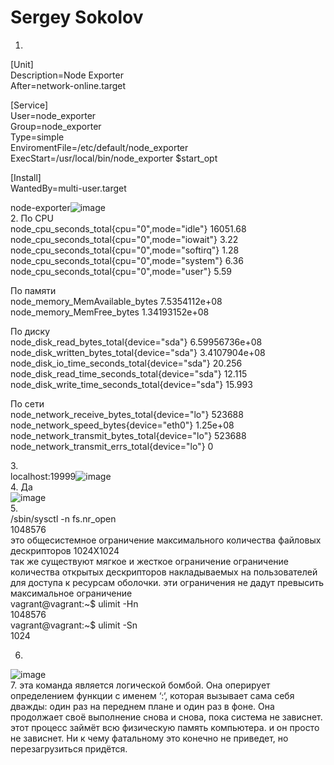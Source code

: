 # Sergey Sokolov
1. 
[Unit]</br>
Description=Node Exporter</br>
After=network-online.target</br>

[Service]</br>
User=node_exporter</br>
Group=node_exporter</br>
Type=simple</br>
EnviromentFile=/etc/default/node_exporter</br>
ExecStart=/usr/local/bin/node_exporter $start_opt</br>

[Install]</br>
WantedBy=multi-user.target</br>


node-exporter![image](https://user-images.githubusercontent.com/93119897/151541100-57c45a1e-469a-4027-acab-a349e5de923d.png)
 </br>
 2. По CPU </br>
node_cpu_seconds_total{cpu="0",mode="idle"} 16051.68</br>
node_cpu_seconds_total{cpu="0",mode="iowait"} 3.22</br>
node_cpu_seconds_total{cpu="0",mode="softirq"} 1.28</br>
node_cpu_seconds_total{cpu="0",mode="system"} 6.36</br>
node_cpu_seconds_total{cpu="0",mode="user"} 5.59</br>
 
 По памяти </br>
 node_memory_MemAvailable_bytes 7.5354112e+08</br>
 node_memory_MemFree_bytes 1.34193152e+08</br>

По диску</br>
node_disk_read_bytes_total{device="sda"} 6.59956736e+08</br>
node_disk_written_bytes_total{device="sda"} 3.4107904e+08</br>
node_disk_io_time_seconds_total{device="sda"} 20.256</br>
node_disk_read_time_seconds_total{device="sda"} 12.115</br>
node_disk_write_time_seconds_total{device="sda"} 15.993</br>

По сети</br>
node_network_receive_bytes_total{device="lo"} 523688</br>
node_network_speed_bytes{device="eth0"} 1.25e+08</br>
node_network_transmit_bytes_total{device="lo"} 523688</br>
node_network_transmit_errs_total{device="lo"} 0</br>

3.</br>
localhost:19999![image](https://user-images.githubusercontent.com/93119897/151656707-6d70432d-0d0f-4529-91e8-f16d462fa22e.png)</br>
4. Да </br>
![image](https://user-images.githubusercontent.com/93119897/151657660-ad3bcb8e-f511-4abf-a4b5-861764c16260.png)</br>
5. </br>
/sbin/sysctl -n fs.nr_open</br>
1048576</br>
это общесистемное ограничение максимального количества файловых дескрипторов 1024Х1024</br>
так же существуют мягкое и жесткое ограничение ограничение количества открытых дескрипторов накладываемых на пользователей для доступа к ресурсам оболочки. эти ограничения не дадут превысить максимальное ограничение</br>
vagrant@vagrant:~$ ulimit -Hn</br>
1048576</br>
vagrant@vagrant:~$ ulimit -Sn</br>
1024</br>

6. </br>
![image](https://user-images.githubusercontent.com/93119897/151662778-3608ccba-ac75-4c3f-824d-586e06b2890c.png)</br>
7. эта команда является логической бомбой. Она оперирует определением функции с именем ‘:‘, которая вызывает сама себя дважды: один раз на переднем плане и один раз в фоне. Она продолжает своё выполнение снова и снова, пока система не зависнет. этот процесс  займёт всю физическую память компьютера. и он просто не зависнет. Ни к чему фатальному это конечно не приведет, но перезагрузиться придётся.


